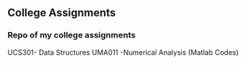 ## College Assignments

### Repo of my college assignments

UCS301- Data Structures
UMA011 -Numerical Analysis (Matlab Codes)
